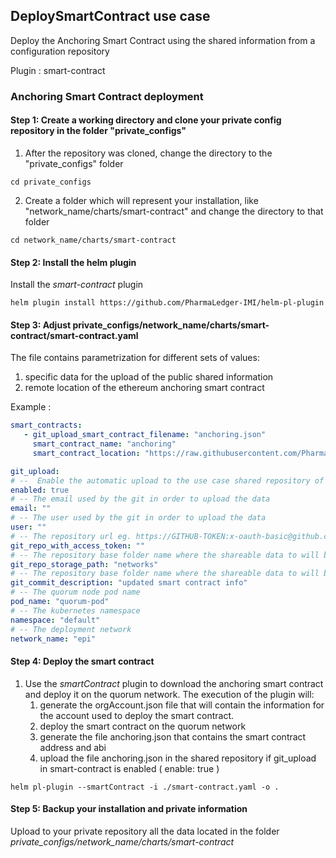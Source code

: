 

## DeploySmartContract use case

Deploy the Anchoring Smart Contract using the shared information from a configuration repository

Plugin : smart-contract

### Anchoring Smart Contract deployment

#### Step 1: Create a working directory and clone your private config repository in the folder "private_configs"


1. After the repository was cloned, change the directory to the "private_configs" folder
```shell
cd private_configs
```
2. Create a folder which will represent your installation, like "network_name/charts/smart-contract" and change the directory to that folder
```shell
cd network_name/charts/smart-contract
```

#### Step 2: Install the helm plugin
Install the _smart-contract_ plugin
```shell
helm plugin install https://github.com/PharmaLedger-IMI/helm-pl-plugin
```

#### Step 3: Adjust private_configs/network_name/charts/smart-contract/smart-contract.yaml

The file contains parametrization for different sets of values:
1. specific data for the upload of the public shared information
2. remote location of the ethereum anchoring smart contract

Example :
```yaml
smart_contracts:
   - git_upload_smart_contract_filename: "anchoring.json"
     smart_contract_name: "anchoring"
     smart_contract_location: "https://raw.githubusercontent.com/PharmaLedger-IMI/eth-adapter/master/SmartContracts/contracts/Anchoring.sol"

git_upload:
# --  Enable the automatic upload to the use case shared repository of the shareable data
enabled: true
# -- The email used by the git in order to upload the data
email: ""
# -- The user used by the git in order to upload the data
user: ""
# -- The repository url eg. https://GITHUB-TOKEN:x-oauth-basic@github.com/organisation/shared-repository.git
git_repo_with_access_token: ""
# -- The repository base folder name where the shareable data to will be uploaded
git_repo_storage_path: "networks"
# -- The repository base folder name where the shareable data to will be uploaded
git_commit_description: "updated smart contract info"
# -- The quorum node pod name
pod_name: "quorum-pod"
# -- The kubernetes namespace
namespace: "default"
# -- The deployment network
network_name: "epi"
```

#### Step 4: Deploy the smart contract

1. Use the _smartContract_ plugin to download the anchoring smart contract and deploy it on the quorum network. 
   The execution of the plugin will:
   1. generate the orgAccount.json file that will contain the information for the account used to deploy the smart contract.
   2. deploy the smart contract on the quorum network
   3. generate the file anchoring.json that contains the smart contract address and abi
   4. upload the file anchoring.json in the shared repository if git_upload in smart-contract is enabled ( enable: true )
   
```shell
helm pl-plugin --smartContract -i ./smart-contract.yaml -o .
```


#### Step 5: Backup your installation and private information

Upload to your private repository all the data located in the folder _private_configs/network_name/charts/smart-contract_


